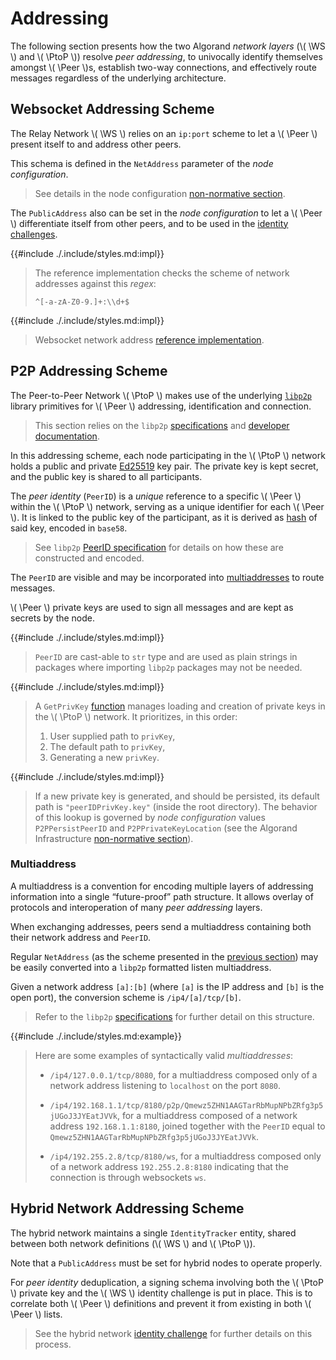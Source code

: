 $$
\newcommand \WS {\mathrm{WS}}
\newcommand \PtoP {\mathrm{P2P}}
\newcommand \Peer {\mathrm{Peer}}
$$

# Addressing

The following section presents how the two Algorand _network layers_ (\\( \WS \\)
and \\( \PtoP \\)) resolve _peer addressing_, to univocally identify themselves
amongst \\( \Peer \\)s, establish two-way connections, and effectively route messages
regardless of the underlying architecture.

## Websocket Addressing Scheme

The Relay Network \\( \WS \\) relies on an `ip:port` scheme to let a \\( \Peer \\)
present itself to and address other peers.

This schema is defined in the `NetAddress` parameter of the _node configuration_.

> See details in the node configuration [non-normative section](./infrastructure-overview.md#node-configuration-values).

The `PublicAddress` also can be set in the _node configuration_ to let a \\( \Peer \\)
differentiate itself from other peers, and to be used in the [identity challenges](#network-identity).

{{#include ./.include/styles.md:impl}}
> The reference implementation checks the scheme of network addresses against this
> _regex_:
>
> `^[-a-zA-Z0-9.]+:\\d+$`

{{#include ./.include/styles.md:impl}}
> Websocket network address [reference implementation](https://github.com/algorand/go-algorand/blob/df0613a04432494d0f437433dd1efd02481db838/network/wsNetwork.go#L332).

## P2P Addressing Scheme

The Peer-to-Peer Network \\( \PtoP \\) makes use of the underlying [`libp2p`](network-nn-appendix-a.md)
library primitives for \\( \Peer \\) addressing, identification and connection.

> This section relies on the `libp2p` [specifications](https://github.com/libp2p/specs)
> and [developer documentation](https://docs.libp2p.io/concepts/fundamentals/).

In this addressing scheme, each node participating in the \\( \PtoP \\) network
holds a public and private [Ed25519](../crypto.md#ed25519) key pair. The private
key is kept secret, and the public key is shared to all participants.

The _peer identity_ (`PeerID`) is a _unique_ reference to a specific \\( \Peer \\)
within the \\( \PtoP \\) network, serving as a unique identifier for each \\( \Peer \\).
It is linked to the public key of the participant, as it is derived as [hash](../crypto.md#hash-functions)
of said key, encoded in `base58`.

> See `libp2p` [PeerID specification](https://github.com/libp2p/specs/blob/master/peer-ids/peer-ids.md)
> for details on how these are constructed and encoded.

The `PeerID` are visible and may be incorporated into [multiaddresses](#multiaddress)
to route messages.

\\( \Peer \\) private keys are used to sign all messages and are kept as secrets
by the node.

{{#include ./.include/styles.md:impl}}
> `PeerID` are cast-able to `str` type and are used as plain strings in packages
> where importing `libp2p` packages may not be needed.

{{#include ./.include/styles.md:impl}}
> A `GetPrivKey` [function](https://github.com/algorand/go-algorand/blob/eff5fb40deb279ba8b2d7f25fbfa5bfe8002d422/network/p2p/peerID.go#L56)
> manages loading and creation of private keys in the \\( \PtoP \\) network. It
> prioritizes, in this order:
>
> 1. User supplied path to `privKey`,
> 1. The default path to `privKey`,
> 1. Generating a new `privKey`.

{{#include ./.include/styles.md:impl}}
> If a new private key is generated, and should be persisted, its default path is
> `"peerIDPrivKey.key"` (inside the root directory). The behavior of this lookup
> is governed by _node configuration_ values `P2PPersistPeerID` and `P2PPrivateKeyLocation`
> (see the Algorand Infrastructure [non-normative section](./infrastructure-overview.md#node-configuration-values)).

### Multiaddress

A multiaddress is a convention for encoding multiple layers of addressing information
into a single “future-proof” path structure. It allows overlay of protocols and
interoperation of many _peer addressing_ layers.

When exchanging addresses, peers send a multiaddress containing both their network
address and `PeerID`.

Regular `NetAddress` (as the scheme presented in the [previous section](#websocket-addressing-scheme))
may be easily converted into a `libp2p` formatted listen multiaddress.

Given a network address `[a]:[b]` (where `[a]` is the IP address and `[b]` is the
open port), the conversion scheme is `/ip4/[a]/tcp/[b]`.

> Refer to the `libp2p` [specifications](https://github.com/libp2p/specs/blob/master/addressing/README.md#the-p2p-multiaddr)
> for further detail on this structure.

{{#include ./.include/styles.md:example}}
> Here are some examples of syntactically valid _multiaddresses_:
>
> - `/ip4/127.0.0.1/tcp/8080`, for a multiaddress composed only of a network address
> listening to `localhost` on the port `8080`.
>
> - `/ip4/192.168.1.1/tcp/8180/p2p/Qmewz5ZHN1AAGTarRbMupNPbZRfg3p5jUGoJ3JYEatJVVk`,
> for a multiaddress composed of a network address `192.168.1.1:8180`, joined together
> with the `PeerID` equal to `Qmewz5ZHN1AAGTarRbMupNPbZRfg3p5jUGoJ3JYEatJVVk`.
>
> - `/ip4/192.255.2.8/tcp/8180/ws`, for a multiaddress composed only of a network address
> `192.255.2.8:8180` indicating that the connection is through websockets `ws`.

## Hybrid Network Addressing Scheme

The hybrid network maintains a single `IdentityTracker` entity, shared between both
network definitions (\\( \WS \\) and \\( \PtoP \\)).

Note that a `PublicAddress` must be set for hybrid nodes to operate properly.

For _peer identity_ deduplication, a signing schema involving both the \\( \PtoP \\)
private key and the \\( \WS \\) identity challenge is put in place. This is to correlate
both \\( \Peer \\) definitions and prevent it from existing in both \\( \Peer \\) lists.

> See the hybrid network [identity challenge](#hybrid-network-identity-challenge)
> for further details on this process.